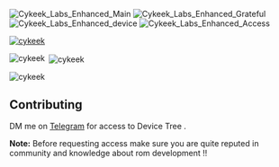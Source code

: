 ![Cykeek_Labs_Enhanced_Main](https://github.com/Cykeek-Labs/.github/assets/70019075/9b9e4956-deb2-49b9-a1cb-c43decf672a1)
![Cykeek_Labs_Enhanced_Grateful](https://github.com/Cykeek-Labs/.github/assets/70019075/5400ccc9-51ee-4a29-8f8d-a4f20f40033b)
![Cykeek_Labs_Enhanced_device](https://github.com/Cykeek-Labs/.github/assets/70019075/80f461e4-c322-4047-9729-013c60a5bbc9)
![Cykeek_Labs_Enhanced_Access](https://github.com/Cykeek-Labs/.github/assets/70019075/7091a788-e9b2-43a6-aa59-392b5e78d4b0)

<p align="left"> <a href="https://github.com/ryo-ma/github-profile-trophy"><img src="https://github-profile-trophy.vercel.app/?username=cykeek" alt="cykeek" /></a> </p>
<p><img align="left" src="https://github-readme-stats.vercel.app/api/top-langs?username=cykeek&show_icons=true&theme=merko&locale=en&layout=compact" alt="cykeek" /></p>
<p>&nbsp;<img align="center" src="https://github-readme-stats.vercel.app/api?username=cykeek&show_icons=true&locale=en" alt="cykeek" /></p>
<p><img align="center" src="https://github-readme-streak-stats.herokuapp.com/?user=cykeek&" alt="cykeek" /></p>

## Contributing
DM me on [Telegram](https://t.me/cykeek) for access to Device Tree . 

**Note:** Before requesting access make sure you are quite reputed in community and knowledge about rom development !!
